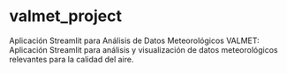 # valmet_project
Aplicación Streamlit para Análisis de Datos Meteorológicos VALMET: Aplicación Streamlit para análisis y visualización de datos meteorológicos relevantes para la calidad del aire.
